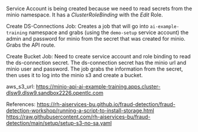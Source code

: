 Service Account is being created because we need to read secrets from the minio namespace. It has a _ClusterRoleBinding_ with the _Edit_ Role.

Create DS-Connections Job:
Creates a job that will go into `ai-example-training` namespace and grabs (using the `demo-setup` service account) the admin and password for minio from the secret that was created for minio. Grabs the API route.


Create Bucket Job:
Need to create service account and role binding to read the ds-connection secret. The ds-connection secret has the minio url and minio user and password. The job grabs the information from the secret, then uses it to log into the minio s3 and create a bucket.


aws_s3_url: https://minio-api-ai-example-training.apps.cluster-dlsw9.dlsw9.sandbox2226.opentlc.com

References:
https://rh-aiservices-bu.github.io/fraud-detection/fraud-detection-workshop/running-a-script-to-install-storage.html
https://raw.githubusercontent.com/rh-aiservices-bu/fraud-detection/main/setup/setup-s3-no-sa.yaml
